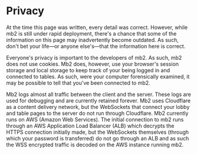 # Privacy

At the time this page was written, every detail was correct.  However,
while mb2 is still under rapid deployment, there's a chance that some
of the information on this page may inadvertently become outdated.  As
such, don't bet your life&mdash;or anyone else's&mdash;that the
information here is correct.

Everyone's privacy is important to the developers of mb2. As such, mb2
does not use cookies.  Mb2 does, however, use your browser's session
storage and local storage to keep track of your being logged in and
connected to tables.  As such, were your computer forensically
examined, it may be possible to tell that you've been connected to mb2.

Mb2 logs almost all traffic between the client and the server. These
logs are used for debugging and are currently retained forever.  Mb2
uses Cloudflare as a content delivery network, but the WebSockets that
connect your lobby and table pages to the server do not run through
Cloudflare. Mb2 currently runs on AWS (Amazon Web Services). The
initial connection to mb2 runs through an AWS Application Load
Balancer (ALB) which decrypts the HTTPS connection initially made, but
the WebSockets themselves (through which your password is transferred)
do not go through an ALB and as such the WSS encrypted traffic is
decoded on the AWS instance running mb2.

